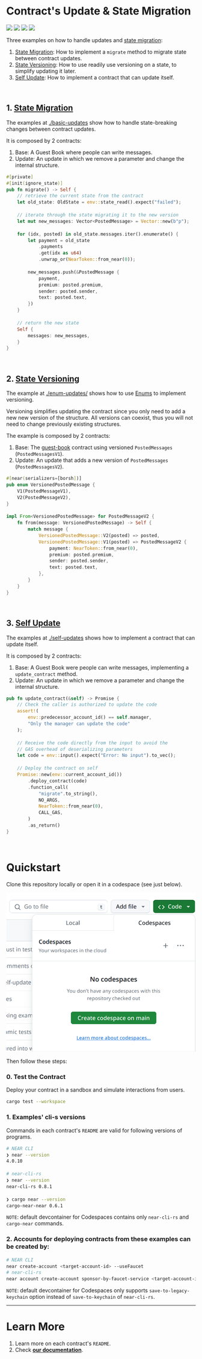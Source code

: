 # Contract's Update & State Migration
[![](https://img.shields.io/badge/⋈%20Examples-Intermediate-orange)](https://docs.near.org/tutorials/welcome)
[![](https://img.shields.io/badge/Contract-rust-red)](https://docs.near.org/develop/contracts/anatomy)
[![](https://img.shields.io/badge/Frontend-None-gray)](https://docs.near.org/develop/integrate/frontend)
[![](https://img.shields.io/github/workflow/status/near-examples/update-migrate-rust/Tests/main?color=green&label=Tests)](https://github.com/near-examples/update-migrate-rust/actions/workflows/tests.yml)

Three examples on how to handle updates and [state migration](https://docs.near.org/develop/upgrade/migration):
1. [State Migration](./basic-updates/): How to implement a `migrate` method to migrate state between contract updates.
2. [State Versioning](./enum-updates/): How to use readily use versioning on a state, to simplify updating it later.
3. [Self Update](./self-updates/): How to implement a contract that can update itself.

<br />

## 1. [State Migration](./basic-updates/)
The examples at [./basic-updates](./basic-updates) show how to handle state-breaking changes
between contract updates.

It is composed by 2 contracts:
1. Base: A Guest Book where people can write messages.
2. Update: An update in which we remove a parameter and change the internal structure.

```rust
#[private]
#[init(ignore_state)]
pub fn migrate() -> Self {
    // retrieve the current state from the contract
    let old_state: OldState = env::state_read().expect("failed");

    // iterate through the state migrating it to the new version
    let mut new_messages: Vector<PostedMessage> = Vector::new(b"p");

    for (idx, posted) in old_state.messages.iter().enumerate() {
        let payment = old_state
            .payments
            .get(idx as u64)
            .unwrap_or(NearToken::from_near(0));

        new_messages.push(&PostedMessage {
            payment,
            premium: posted.premium,
            sender: posted.sender,
            text: posted.text,
        })
    }

    // return the new state
    Self {
        messages: new_messages,
    }
}
```

<br />

## 2. [State Versioning](./enum-updates/)
The example at [./enum-updates/](./enum-updates/) shows how to use
[Enums](https://doc.rust-lang.org/book/ch06-01-defining-an-enum.html) to implement versioning.

Versioning simplifies updating the contract since you only need to add a new new version of the structure.
All versions can coexist, thus you will not need to change previously existing structures. 

The example is composed by 2 contracts:
1. Base: The [guest-book](https://github.com/near-examples/guest-book-rust) contract using versioned `PostedMessages` (`PostedMessagesV1`).
2. Update: An update that adds a new version of `PostedMessages` (`PostedMessagesV2`).

```rust
#[near(serializers=[borsh])]
pub enum VersionedPostedMessage {
    V1(PostedMessageV1),
    V2(PostedMessageV2),
}

impl From<VersionedPostedMessage> for PostedMessageV2 {
    fn from(message: VersionedPostedMessage) -> Self {
        match message {
            VersionedPostedMessage::V2(posted) => posted,
            VersionedPostedMessage::V1(posted) => PostedMessageV2 {
                payment: NearToken::from_near(0),
                premium: posted.premium,
                sender: posted.sender,
                text: posted.text,
            },
        }
    }
}
```

<br />

## 3. [Self Update](./self-updates/)
The examples at [./self-updates](./self-updates) shows how to implement a contract
that can update itself.

It is composed by 2 contracts:
1. Base: A Guest Book were people can write messages, implementing a `update_contract` method.
2. Update: An update in which we remove a parameter and change the internal structure.

```rust
pub fn update_contract(&self) -> Promise {
    // Check the caller is authorized to update the code
    assert!(
        env::predecessor_account_id() == self.manager,
        "Only the manager can update the code"
    );

    // Receive the code directly from the input to avoid the
    // GAS overhead of deserializing parameters
    let code = env::input().expect("Error: No input").to_vec();

    // Deploy the contract on self
    Promise::new(env::current_account_id())
        .deploy_contract(code)
        .function_call(
            "migrate".to_string(),
            NO_ARGS,
            NearToken::from_near(0),
            CALL_GAS,
        )
        .as_return()
}
```

<br />


# Quickstart

Clone this repository locally or open it in a codespace (see just below). 

![create a codespace](./create_codespace.png)


Then follow these steps:


### 0. Test the Contract
Deploy your contract in a sandbox and simulate interactions from users.

```bash
cargo test --workspace
```

### 1. Examples' cli-s versions

Commands in each contract's `README` are valid for following versions of programs.

```bash
# NEAR CLI
❯ near --version
4.0.10

# near-cli-rs 
❯ near --version
near-cli-rs 0.8.1

❯ cargo near --version
cargo-near-near 0.6.1
```

`NOTE`: default devcontainer for Codespaces contains only `near-cli-rs` and `cargo-near` commands. 

### 2. Accounts for deploying contracts from these examples can be created by:  

```bash
# NEAR CLI
near create-account <target-account-id> --useFaucet
# near-cli-rs 
near account create-account sponsor-by-faucet-service <target-account-id> autogenerate-new-keypair save-to-keychain network-config testnet create
```

`NOTE`: default devcontainer for Codespaces only supports `save-to-legacy-keychain` option instead of `save-to-keychain` of `near-cli-rs`. 


---

# Learn More
1. Learn more on each contract's `README`.
2. Check [**our documentation**](https://docs.near.org/develop/welcome).
